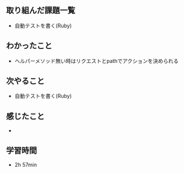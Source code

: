 ## 取り組んだ課題一覧
- 自動テストを書く(Ruby)
## わかったこと
- ヘルパーメソッド無い時はリクエストとpathでアクションを決められる
## 次やること
- 自動テストを書く(Ruby)
## 感じたこと
- 
## 学習時間
- 2h 57min